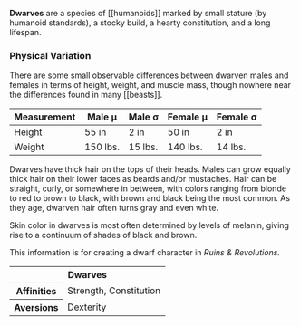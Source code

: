 **Dwarves** are a species of [[humanoids]]
marked by small stature (by humanoid standards),
a stocky build, a hearty constitution, and a
long lifespan.

### Physical Variation

There are some small observable differences
between dwarven males and females in terms of
height, weight, and muscle mass, though nowhere
near the differences found in many [[beasts]].

Measurement | Male μ | Male σ | Female μ | Female σ
--- | --- | --- | --- | ---
Height | 55 in | 2 in | 50 in | 2 in
Weight | 150 lbs. | 15 lbs. | 140 lbs. | 14 lbs.

Dwarves have thick hair on the tops of their heads.
Males can grow equally thick hair on their lower
faces as beards and/or mustaches. Hair can be
straight, curly, or somewhere in between, with
colors ranging from blonde to red to brown to
black, with brown and black being the most common.
As they age, dwarven hair often turns gray and
even white.

Skin color in dwarves is most often determined
by levels of melanin, giving rise to a continuum
of shades of black and brown.

<section class="rnr">
<p>This information is for creating a dwarf
character in <em>Ruins &amp; Revolutions.</em></p>
<table class="rnr-species"><tbody>
<tr><th colspan="2">Dwarves</th></tr>
<tr><th>Affinities</th><td>Strength, Constitution</td></tr>
<tr><th>Aversions</th><td>Dexterity</td></tr>
</tbody></table>
</section>